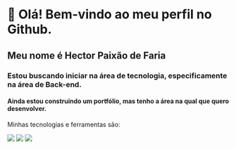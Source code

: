 # 👋 Olá! Bem-vindo ao meu perfil no Github.
## Meu nome é Hector Paixão de Faria
### Estou buscando iniciar na área de tecnologia, especificamente na área de Back-end.

#### Ainda estou construindo um portfólio, mas tenho a área na qual que quero desenvolver.
Minhas tecnologias e ferramentas são:


<img src="https://cdn.jsdelivr.net/gh/devicons/devicon@latest/icons/csharp/csharp-original.svg" /> <img src="https://cdn.jsdelivr.net/gh/devicons/devicon@latest/icons/linux/linux-original.svg" /> <img src="https://cdn.jsdelivr.net/gh/devicons/devicon@latest/icons/mysql/mysql-original-wordmark.svg" />
          
          
            
          
